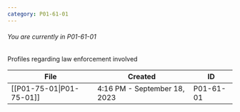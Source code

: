 ```yaml
---
category: P01-61-01
---
```

###### You are currently in P01-61-01

Profiles regarding law enforcement involved

| File                                                                                                        | Created                      | ID        |
| ----------------------------------------------------------------------------------------------------------- | ---------------------------- | --------- |
| [[P01-75-01\|P01-75-01]] | 4:16 PM - September 18, 2023 | P01-61-01 |

